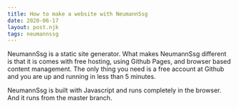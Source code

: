 ```yaml
---
title: How to make a website with NeumannSsg
date: 2020-06-17
layout: post.njk
tags: neumannssg
---
```


NeumannSsg is a static site generator. What makes NeumannSsg different is that it is comes with free hosting, using Github Pages, and browser based content management. The only thing you need is a free account at Github and you are up and running in less than 5 minutes.
<!-- more -->
NeumannSsg is built with Javascript and runs completely in the browser.
And it runs from the master branch.